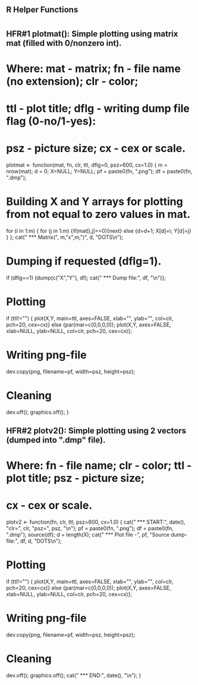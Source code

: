 ## R Helper Functions
#
## HFR#1 plotmat(): Simple plotting using matrix mat (filled with 0/nonzero int).
#  Where: mat - matrix; fn - file name (no extension); clr - color;
#         ttl - plot title; dflg - writing dump file flag (0-no/1-yes):
#         psz - picture size; cx - cex or scale.
plotmat <- function(mat, fn, clr, ttl, dflg=0, psz=600, cx=1.0) {
  m = nrow(mat); d = 0; X=NULL; Y=NULL;
  pf = paste0(fn, ".png"); df = paste0(fn, ".dmp");
  # Building X and Y arrays for plotting from not equal to zero values in mat.
  for (i in 1:m) {
    for (j in 1:m) {if(mat[i,j]==0){next} else {d=d+1; X[d]=i; Y[d]=j} }
  };
  cat(" *** Matrix(", m,"x",m,")", d, "DOTS\n");
  # Dumping if requested (dflg=1).
  if (dflg==1) {dump(c("X","Y"), df); cat(" *** Dump file:", df, "\n")};
  # Plotting
  if (ttl!="") {
    plot(X,Y, main=ttl, axes=FALSE, xlab="", ylab="", col=clr, pch=20, cex=cx)}
  else {par(mar=c(0,0,0,0));
    plot(X,Y, axes=FALSE, xlab=NULL, ylab=NULL, col=clr, pch=20, cex=cx)};
  # Writing png-file
  dev.copy(png, filename=pf, width=psz, height=psz);
  # Cleaning
  dev.off(); graphics.off();
}

## HFR#2 plotv2(): Simple plotting using 2 vectors (dumped into ".dmp" file).
# Where: fn - file name; clr - color; ttl - plot title; psz - picture size;
#        cx - cex or scale.
plotv2 <- function(fn, clr, ttl, psz=600, cx=1.0) {
  cat(" *** START:", date(), "clr=", clr, "psz=", psz, "\n");
  pf = paste0(fn, ".png"); df = paste0(fn, ".dmp");
  source(df); d = length(X);
  cat(" *** Plot file -", pf, "Source dump-file:", df, d, "DOTS\n");
  # Plotting
  if (ttl!="") {
    plot(X,Y, main=ttl, axes=FALSE, xlab="", ylab="", col=clr, pch=20, cex=cx)}
  else {par(mar=c(0,0,0,0));
    plot(X,Y, axes=FALSE, xlab=NULL, ylab=NULL, col=clr, pch=20, cex=cx)};
  # Writing png-file
  dev.copy(png, filename=pf, width=psz, height=psz);
  # Cleaning
  dev.off(); graphics.off();
  cat(" *** END:", date(), "\n");
}
